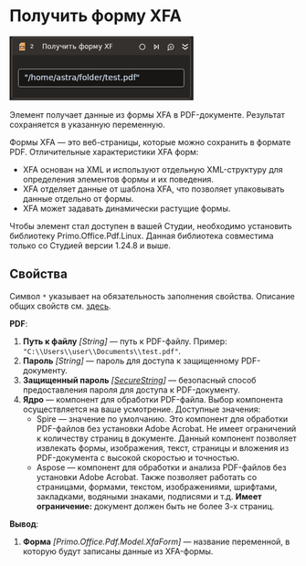 # Получить форму XFA

![](<../../../../.gitbook/assets1/linux_items/pdf-getform-xfa.png>)

Элемент получает данные из формы XFA в PDF-документе. Результат сохраняется в указанную переменную. 

Формы XFA — это веб-страницы, которые можно сохранить в формате PDF. Отличительные характеристики XFA форм:
* XFA основан на XML и используют отдельную XML-структуру для определения элементов формы и их поведения.
* XFA отделяет данные от шаблона XFA, что позволяет упаковывать данные отдельно от формы.
* XFA может задавать динамически растущие формы.

Чтобы элемент стал доступен в вашей Студии, необходимо установить библиотеку Primo.Office.Pdf.Linux. Данная библиотека совместима только со Студией версии 1.24.8 и выше.


## Свойства
Символ `*` указывает на обязательность заполнения свойства. Описание общих свойств см. [здесь](https://docs.primo-rpa.ru/primo-rpa/primo-studio/process/elements#svoistva-elementa).

**PDF**:

1. **Путь к файлу** *[String]* — путь к PDF-файлу. Пример: `"C:\\Users\\user\\Documents\\test.pdf"`.
1. **Пароль** *[String]* — пароль для доступа к защищенному PDF-документу.
1. **Защищенный пароль** *[[SecureString](https://learn.microsoft.com/ru-ru/dotnet/api/system.security.securestring?view=net-5.0)]* — безопасный способ предоставления пароля для доступа к PDF-документу.
1. **Ядро** — компонент для обработки PDF-файла. Выбор компонента осуществляется на ваше усмотрение. Доступные значения:
   * Spire — значение по умолчанию. Это компонент для обработки PDF-файлов без установки Adobe Acrobat. Не имеет ограничений к количеству страниц в документе. Данный компонент позволяет извлекать формы, изображения, текст, страницы и вложения из PDF-документа с высокой скоростью и точностью. 
   * Aspose — компонент для обработки и анализа PDF-файлов без установки Adobe Acrobat. Также позволяет работать со страницами, формами, текстом, изображениями, шрифтами, закладками, водяными знаками, подписями и т.д. **Имеет ограничение:** документ должен быть не более 3-х страниц. 

**Вывод**:

1. **Форма** *[Primo.Office.Pdf.Model.XfaForm]* — название переменной, в которую будут записаны данные из XFA-формы.
   



